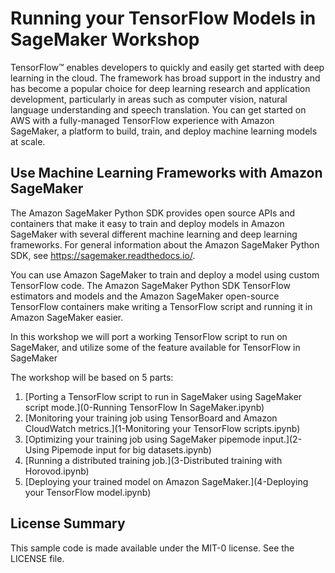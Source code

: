 # Running your TensorFlow Models in SageMaker Workshop

TensorFlow™ enables developers to quickly and easily get started with deep learning in the cloud. 
The framework has broad support in the industry and has become a popular choice for deep learning research and application development, particularly in areas such as computer vision, natural language understanding and speech translation.
You can get started on AWS with a fully-managed TensorFlow experience with Amazon SageMaker, a platform to build, train, and deploy machine learning models at scale.

## Use Machine Learning Frameworks with Amazon SageMaker
The Amazon SageMaker Python SDK provides open source APIs and containers that make it easy to train and deploy models in Amazon SageMaker with several different machine learning and deep learning frameworks. For general information about the Amazon SageMaker Python SDK, see https://sagemaker.readthedocs.io/.

You can use Amazon SageMaker to train and deploy a model using custom TensorFlow code. The Amazon SageMaker Python SDK TensorFlow estimators and models and the Amazon SageMaker open-source TensorFlow containers make writing a TensorFlow script and running it in Amazon SageMaker easier.

In this workshop we will port a working TensorFlow script to run on SageMaker, and utilize some of the feature available for TensorFlow in SageMaker

The workshop will be based on 5 parts:

1. [Porting a TensorFlow script to run in SageMaker using SageMaker script mode.](0-Running TensorFlow In SageMaker.ipynb)
2. [Monitoring your training job using TensorBoard and Amazon CloudWatch metrics.](1-Monitoring your TensorFlow scripts.ipynb)
3. [Optimizing your training job using SageMaker pipemode input.](2-Using Pipemode input for big datasets.ipynb)
4. [Running a distributed training job.](3-Distributed training with Horovod.ipynb)
5. [Deploying your trained model on Amazon SageMaker.](4-Deploying your TensorFlow model.ipynb)

## License Summary

This sample code is made available under the MIT-0 license. See the LICENSE file.
